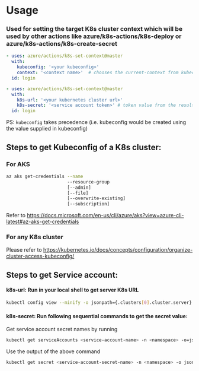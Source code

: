 # Usage
### Used for setting the target K8s cluster context which will be used by other actions like azure/k8s-actions/k8s-deploy or azure/k8s-actions/k8s-create-secret
```yaml
- uses: azure/actions/k8s-set-context@master
  with:
    kubeconfig: '<your kubeconfig>'
    context: '<context name>'  # chooses the current-context from kubeconfig if not provided
  id: login
```

```yaml
- uses: azure/actions/k8s-set-context@master
  with:
    k8s-url: '<your kubernetes cluster url>'
    k8s-secret: '<service account token>' # token value from the result of the below script
  id: login
```
PS: `kubeconfig` takes precedence (i.e. kubeconfig would be created using the value supplied in kubeconfig)

## Steps to get Kubeconfig of a K8s cluster: 

### For AKS
```sh
az aks get-credentials --name
                       --resource-group
                       [--admin]
                       [--file]
                       [--overwrite-existing]
                       [--subscription]
```
Refer to https://docs.microsoft.com/en-us/cli/azure/aks?view=azure-cli-latest#az-aks-get-credentials

### For any K8s cluster
Please refer to https://kubernetes.io/docs/concepts/configuration/organize-cluster-access-kubeconfig/


## Steps to get Service account: 

#### k8s-url: Run in your local shell to get server K8s URL
```sh
kubectl config view --minify -o jsonpath={.clusters[0].cluster.server}
```
#### k8s-secret: Run following sequential commands to get the secret value:
Get service account secret names by running
```sh
kubectl get serviceAccounts <service-account-name> -n <namespace> -o=jsonpath={.secrets[*].name}
```

Use the output of the above command 
```sh
kubectl get secret <service-account-secret-name> -n <namespace> -o json
```
